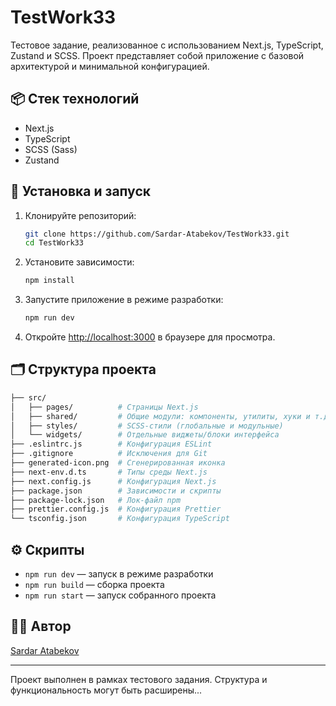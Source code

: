 # TestWork33

Тестовое задание, реализованное с использованием Next.js, TypeScript, Zustand и SCSS.
Проект представляет собой приложение с базовой архитектурой и минимальной конфигурацией.

## 📦 Стек технологий

- Next.js
- TypeScript
- SCSS (Sass)
- Zustand

## 🚀 Установка и запуск

1. Клонируйте репозиторий:

   ```bash
   git clone https://github.com/Sardar-Atabekov/TestWork33.git
   cd TestWork33
   ```

2. Установите зависимости:

   ```bash
   npm install
   ```

3. Запустите приложение в режиме разработки:

   ```bash
   npm run dev
   ```

4. Откройте [http://localhost:3000](http://localhost:3000) в браузере для просмотра.

## 🗂️ Структура проекта

```bash
├── src/
│   ├── pages/          # Страницы Next.js
│   ├── shared/         # Общие модули: компоненты, утилиты, хуки и т.д.
│   ├── styles/         # SCSS-стили (глобальные и модульные)
│   └── widgets/        # Отдельные виджеты/блоки интерфейса
├── .eslintrc.js        # Конфигурация ESLint
├── .gitignore          # Исключения для Git
├── generated-icon.png  # Сгенерированная иконка
├── next-env.d.ts       # Типы среды Next.js
├── next.config.js      # Конфигурация Next.js
├── package.json        # Зависимости и скрипты
├── package-lock.json   # Лок-файл npm
├── prettier.config.js  # Конфигурация Prettier
└── tsconfig.json       # Конфигурация TypeScript

```

## ⚙️ Скрипты

- `npm run dev` — запуск в режиме разработки
- `npm run build` — сборка проекта
- `npm run start` — запуск собранного проекта

## 🧑‍💻 Автор

[Sardar Atabekov](https://github.com/Sardar-Atabekov)

---

Проект выполнен в рамках тестового задания. Структура и функциональность могут быть расширены...
